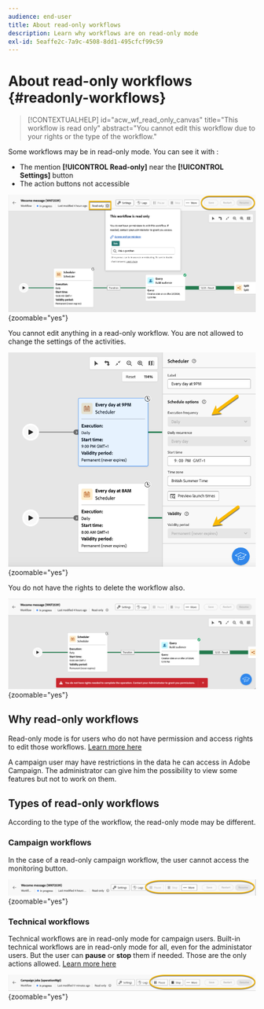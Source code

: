 ```yaml
---
audience: end-user
title: About read-only workflows
description: Learn why workflows are on read-only mode
exl-id: 5eaffe2c-7a9c-4508-8dd1-495cfcf99c59
---
```

# About read-only workflows {#readonly-workflows}

>[!CONTEXTUALHELP]
>id="acw_wf_read_only_canvas"
>title="This workflow is read only"
>abstract="You cannot edit this workflow due to your rights or the type of the workflow."

Some workflows may be in read-only mode. You can see it with :

- The mention **[!UICONTROL **Read-only**]**  near the **[!UICONTROL Settings]** button
- The action buttons not accessible

![](assets/readonly-workflow.png){zoomable="yes"}

You cannot edit anything in a read-only workflow. You are not allowed to change the settings of the activities.


![](assets/scheduler-readonly.png){zoomable="yes"}


You do not have the rights to delete the workflow also.

![](assets/readonly-rights.png){zoomable="yes"}

## Why read-only workflows 

Read-only mode is for users who do not have permission and access rights to edit those workflows. [Learn more here](../get-started/permissions.md)

A campaign user may have restrictions in the data he can access in Adobe Campaign. The administrator can give him the possibility to view some features but not to work on them.

## Types of read-only workflows

According to the type of the workflow, the read-only mode may be different.

### Campaign workflows

In the case of a read-only campaign workflow, the user cannot access the monitoring button. 

![](assets/readonly-campaign-workflow.png){zoomable="yes"}

### Technical workflows

Technical workflows are in read-only mode for campaign users.
Built-in technical workflows are in read-only mode for all, even for the administator users. But the user can **pause** or **stop** them if needed. Those are the only actions allowed. [Learn more here](https://experienceleague.adobe.com/en/docs/campaign/automation/workflows/introduction/wf-type/technical-workflows)

![](assets/readonly-technical-workflow.png){zoomable="yes"}

